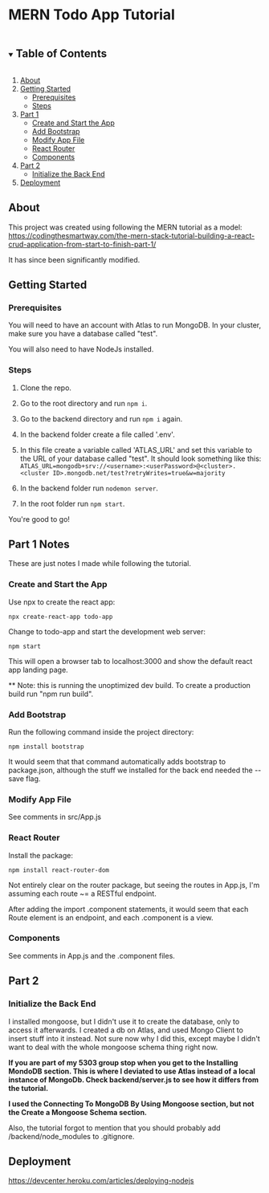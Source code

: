 # MERN Todo App Tutorial

<!-- TABLE OF CONTENTS -->
<details open="open">
  <summary><h2 style="display: inline-block">Table of Contents</h2></summary>
  <ol>
    <li><a href="#about">About</a></li>
    <li><a href="#getting-started">Getting Started</a>
        <ul>
          <li><a href="#prerequisites">Prerequisites</li>
          <li><a href="#steps">Steps</li>
        </ul>
    </li>
    <li>
      <a href="#part-1">Part 1</a>
      <ul>
        <li><a href="#create-and-start-the-app">Create and Start the App</a></li>
        <li><a href="#add-bootstrap">Add Bootstrap</a></li>
        <li><a href="#modify-app-file">Modify App File</a></li>
        <li><a href="#react-router">React Router</a></li>
        <li><a href="#components">Components</a></li>
      </ul>
    </li>
    <li>
      <a href="#part-2">Part 2</a>
      <ul>
        <li><a href="#initialize-the-back-end">Initialize the Back End</a></li>
      </ul>
    </li>
    <li><a href="#Deployment">Deployment</a></li>
  </ol>
</details>

## About

This project was created using following the MERN tutorial as a model: https://codingthesmartway.com/the-mern-stack-tutorial-building-a-react-crud-application-from-start-to-finish-part-1/

It has since been significantly modified.

## Getting Started

### Prerequisites
You will need to have an account with Atlas to run MongoDB. In your cluster, make sure you have a database called "test".

You will also need to have NodeJs installed.

### Steps

1. Clone the repo.

2. Go to the root directory and run ```npm i```.

3. Go to the backend directory and run ```npm i``` again.

4. In the backend folder create a file called '.env'.

5. In this file create a variable called 'ATLAS_URL' and set this variable to the URL of your database called "test". It should look something like this:
```ATLAS_URL=mongodb+srv://<username>:<userPassword>@<cluster>.<cluster ID>.mongodb.net/test?retryWrites=true&w=majority```

6. In the backend folder run ```nodemon server```.

7. In the root folder run ```npm start```.

You're good to go!

## Part 1 Notes

These are just notes I made while following the tutorial.

### Create and Start the App

Use npx to create the react app:
```
npx create-react-app todo-app
```
Change to todo-app and start the development web server:
```
npm start
```
This will open a browser tab to localhost:3000 and show the default react app landing page.

** Note: this is running the unoptimized dev build. To create a production build run "npm run build".

### Add Bootstrap

Run the following command inside the project directory:
```
npm install bootstrap
```
It would seem that that command automatically adds bootstrap to package.json, although the stuff we installed for the back end needed the --save flag.

### Modify App File

See comments in src/App.js

### React Router

Install the package:
```
npm install react-router-dom
```

Not entirely clear on the router package, but seeing the routes in App.js, I'm assuming each route ~= a RESTful endpoint.

After adding the import .component statements, it would seem that each Route element is an endpoint, and each .component is a view.

### Components

See comments in App.js and the .component files.

## Part 2

### Initialize the Back End

I installed mongoose, but I didn't use it to create the database, only to access it afterwards. I created a db on Atlas, and used Mongo Client to insert stuff into it instead. Not sure now why I did this, except maybe I didn't want to deal with the whole mongoose schema thing right now.

<strong>If you are part of my 5303 group stop when you get to the Installing MondoDB section. This is where I deviated to use Atlas instead of a local instance of MongoDb. Check backend/server.js to see how it differs from the tutorial.

I used the Connecting To MongoDB By Using Mongoose section, but not the Create a Mongoose Schema section. </strong>

Also, the tutorial forgot to mention that you should probably add /backend/node_modules to .gitignore.


## Deployment

https://devcenter.heroku.com/articles/deploying-nodejs

